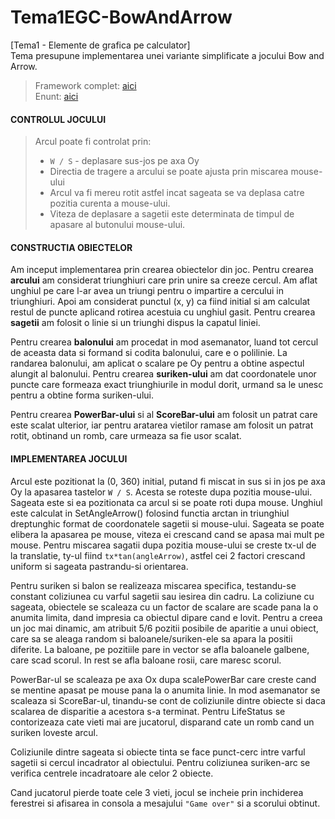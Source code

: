 # Tema1EGC-BowAndArrow
[Tema1 - Elemente de grafica pe calculator] <br>
Tema presupune implementarea unei variante simplificate a jocului Bow and Arrow. <br>
> Framework complet: [aici](https://github.com/UPB-Graphics/Framework-EGC) <br>
> Enunt: [aici](https://ocw.cs.pub.ro/courses/egc/teme/2020/01)

#### CONTROLUL JOCULUI

> Arcul poate fi controlat prin:
> - ```W / S``` - deplasare sus-jos pe axa Oy
> - Directia de tragere a arcului se poate ajusta prin miscarea mouse-ului
> - Arcul va fi mereu rotit astfel incat sageata se va deplasa catre pozitia curenta a mouse-ului.
> - Viteza de deplasare a sagetii este determinata de timpul de apasare al butonului mouse-ului.

#### CONSTRUCTIA OBIECTELOR

Am inceput implementarea prin crearea obiectelor din joc. Pentru crearea **arcului**
am considerat triunghiuri care prin unire sa creeze cercul. Am aflat unghiul pe care
l-ar avea un triungi pentru o impartire a cercului in triunghiuri. Apoi am considerat
punctul (x, y) ca fiind initial si am calculat restul de puncte aplicand rotirea 
acestuia cu unghiul gasit. Pentru crearea **sagetii** am folosit o linie 
si un triunghi dispus la capatul liniei.

Pentru crearea **balonului** am procedat in mod asemanator, luand tot cercul de aceasta 
data si formand si codita balonului, care e o polilinie. La randarea balonului,
am aplicat o scalare pe Oy pentru a obtine aspectul alungit al balonului. Pentru 
crearea **suriken-ului** am dat coordonatele unor puncte care formeaza exact triunghiurile
in modul dorit, urmand sa le unesc pentru a obtine forma suriken-ului.

Pentru crearea **PowerBar-ului** si al **ScoreBar-ului** am folosit un patrat care este scalat
ulterior, iar pentru aratarea vietilor ramase am folosit un patrat rotit, obtinand
un romb, care urmeaza sa fie usor scalat.
<br>

#### IMPLEMENTAREA JOCULUI
Arcul este pozitionat la (0, 360) initial, putand fi miscat in sus si in jos pe axa
Oy la apasarea tastelor ```W / S```. Acesta se roteste dupa pozitia mouse-ului.
Sageata este si ea pozitionata ca arcul si se poate roti dupa mouse. Unghiul este 
calculat in SetAngleArrow() folosind functia arctan in triunghiul dreptunghic format
de coordonatele sagetii si mouse-ului. Sageata se poate elibera la apasarea pe mouse,
viteza ei crescand cand se apasa mai mult pe mouse. Pentru miscarea sagatii dupa 
pozitia mouse-ului se creste tx-ul de la translatie, ty-ul fiind ```tx*tan(angleArrow)```,
astfel cei 2 factori crescand uniform si sageata pastrandu-si orientarea.

Pentru suriken si balon se realizeaza miscarea specifica, testandu-se constant 
coliziunea cu varful sagetii sau iesirea din cadru. La coliziune cu sageata, obiectele
se scaleaza cu un factor de scalare are scade pana la o anumita limita, dand impresia
ca obiectul dipare cand e lovit. Pentru a creea un joc mai dinamic, am atribuit 
5/6 pozitii posibile de aparitie a unui obiect, care sa se aleaga random si
baloanele/suriken-ele sa apara la positii diferite. La baloane, pe pozitiile
pare in vector se afla baloanele galbene, care scad scorul. In rest se afla baloane
rosii, care maresc scorul.

PowerBar-ul se scaleaza pe axa Ox dupa scalePowerBar care creste cand se mentine 
apasat pe mouse pana la o anumita linie. In mod asemanator se scaleaza si ScoreBar-ul,
tinandu-se cont de coliziunile dintre obiecte si daca scalarea de disparitie a 
acestora s-a terminat. Pentru LifeStatus se contorizeaza cate vieti mai are 
jucatorul, disparand cate un romb cand un suriken loveste arcul.

Coliziunile dintre sageata si obiecte tinta se face punct-cerc intre varful sagetii
si cercul incadrator al obiectului. Pentru coliziunea suriken-arc se verifica centrele
incadratoare ale celor 2 obiecte.

Cand jucatorul pierde toate cele 3 vieti, jocul se incheie prin inchiderea ferestrei si 
afisarea in consola a mesajului ```"Game over"``` si a scorului obtinut.
